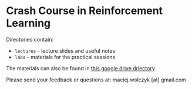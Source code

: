 # Crash Course in Reinforcement Learning

Directories contain:
* `lectures` - lecture slides and useful notes
* `labs` - materials for the practical sessions

The materials can also be found in [this google drive driectory](https://drive.google.com/drive/folders/1M3CAEfW-2O7kPJQ6G8kZG_x52hF4Tf4o?usp=sharing).

Please send your feedback or questions at: maciej.wolczyk [at] gmail.com
